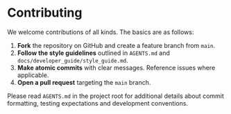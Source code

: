 # Contributing

We welcome contributions of all kinds. The basics are as follows:

1. **Fork** the repository on GitHub and create a feature branch from `main`.
2. **Follow the style guidelines** outlined in `AGENTS.md` and
   `docs/developer_guide/style_guide.md`.
3. **Make atomic commits** with clear messages. Reference issues where
   applicable.
4. **Open a pull request** targeting the `main` branch.

Please read `AGENTS.md` in the project root for additional details about commit
formatting, testing expectations and development conventions.
